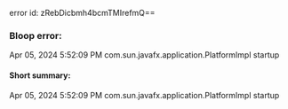 error id: zRebDicbmh4bcmTMIrefmQ==
### Bloop error:

Apr 05, 2024 5:52:09 PM com.sun.javafx.application.PlatformImpl startup
#### Short summary: 

Apr 05, 2024 5:52:09 PM com.sun.javafx.application.PlatformImpl startup